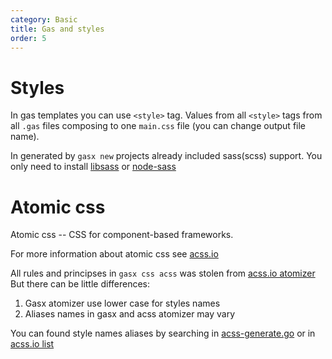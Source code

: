 ```yaml
---
category: Basic
title: Gas and styles
order: 5
---
```


# Styles

In gas templates you can use `<style>` tag.
Values from all `<style>` tags from all `.gas` files composing to one `main.css` file (you can change output file name).

In generated by `gasx new` projects already included sass(scss) support. You only need to install [libsass](http://sass-lang.com/libsass) or [node-sass](https://github.com/sass/node-sass)

# Atomic css

Atomic css -- CSS for component-based frameworks. 

For more information about atomic css see [acss.io](https://acss.io/)

All rules and principses in `gasx css acss` was stolen from [acss.io atomizer](https://github.com/acss-io/atomizer)
But there can be little differences:

1. Gasx atomizer use lower case for styles names
2. Aliases names in gasx and acss atomizer may vary

You can found style names aliases by searching in [acss-generate.go](https://github.com/gascore/gasx/blob/master/cmd/compile/css/acss-generate.go)
or in [acss.io list](https://acss.io/reference.html)